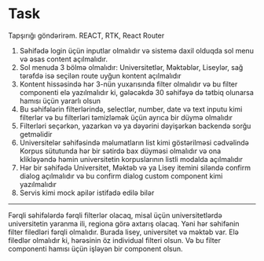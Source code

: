 # Task

Tapşırığı göndərirəm.
REACT,  RTK, React Router

1. Səhifədə login üçün inputlar olmalıdır və sistemə daxil olduqda sol menu və əsas content açılmalıdır.
2. Sol menuda 3 bölmə olmalıdır: Universitetlər, Məktəblər, Liseylər, sağ tərəfdə isə seçilən route uyğun kontent açılmalıdır
3. Kontent hissəsində hər 3-nün yuxarısında filter olmalıdır və bu filter componenti elə yazılmalıdır ki, gələcəkdə 30 səhifəyə də tətbiq olunarsa hamısı üçün yararlı olsun
4. Bu səhifələrin filterlərində, selectlər, number, date və text inputu kimi filterlər və bu filterləri təmizləmək üçün ayrıca bir düymə olmalıdır
5. Filterləri seçərkən, yazarkən və ya dəyərini dəyişərkən backendə sorğu getməlidir
6. Universitelər səhifəsində məlumatların list kimi göstərilməsi cədvəlində Korpus sütutunda hər bir sətirdə bax düyməsi olmalıdır və ona klikləyəndə həmin universitetin korpuslarının listli modalda açılmalıdır
7. Hər bir səhifədə Universitet, Məktəb və ya Lisey itemini siləndə confirm dialog açılmalıdır və bu confirm dialog custom component kimi yazılmalıdır
8. Servis kimi mock apilər istifadə edilə bilər

---

Fərqli səhifələrdə fərqli filterlər olacaq, misal üçün universitetlərdə universitetin yaranma ili, regiona görə axtarış  olacaq. Yəni hər səhifənin filter filedləri fərqli olmalıdır.
Burada lisey, universitet və məktəb var. Elə filedlər olmalıdır ki, hərəsinin öz individual filteri olsun.
Və bu filter componenti hamısı üçün işləyən bir component olsun.